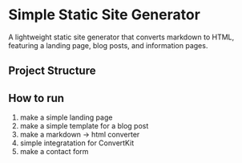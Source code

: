 # Simple Static Site Generator

A lightweight static site generator that converts markdown to HTML, featuring a landing page, blog posts, and information pages.

## Project Structure

## How to run

1. make a simple landing page
2. make a simple template for a blog post
3. make a markdown -> html converter
4. simple integratation for ConvertKit
5. make a contact form